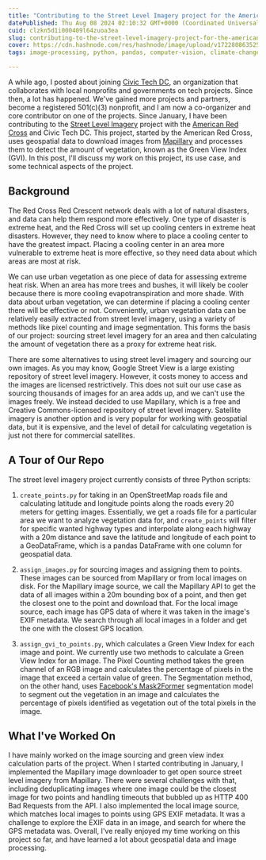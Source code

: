 ```yaml
---
title: "Contributing to the Street Level Imagery project for the American Red Cross"
datePublished: Thu Aug 08 2024 02:10:32 GMT+0000 (Coordinated Universal Time)
cuid: clzkn5d1i000409l64zuoa3ea
slug: contributing-to-the-street-level-imagery-project-for-the-american-red-cross
cover: https://cdn.hashnode.com/res/hashnode/image/upload/v1722808635259/a15187cb-2682-4d56-8bc0-19965b38c576.png
tags: image-processing, python, pandas, computer-vision, climate-change, geospatial

---
```


A while ago, I posted about joining [Civic Tech DC](https://www.civictechdc.org/), an organization that collaborates with local nonprofits and governments on tech projects. Since then, a lot has happened. We've gained more projects and partners, become a registered 501(c)(3) nonprofit, and I am now a co-organizer and core contributor on one of the projects. Since January, I have been contributing to the [Street Level Imagery](https://github.com/AmericanRedCross/street-view-green-view) project with the [American Red Cross](https://www.redcross.org/) and Civic Tech DC. This project, started by the American Red Cross, uses geospatial data to download images from [Mapillary](https://www.mapillary.com/) and processes them to detect the amount of vegetation, known as the Green View Index (GVI). In this post, I'll discuss my work on this project, its use case, and some technical aspects of the project.

## Background

The Red Cross Red Crescent network deals with a lot of natural disasters, and data can help them respond more effectively. One type of disaster is extreme heat, and the Red Cross will set up cooling centers in extreme heat disasters. However, they need to know where to place a cooling center to have the greatest impact. Placing a cooling center in an area more vulnerable to extreme heat is more effective, so they need data about which areas are most at risk.

We can use urban vegetation as one piece of data for assessing extreme heat risk. When an area has more trees and bushes, it will likely be cooler because there is more cooling evapotranspiration and more shade. With data about urban vegetation, we can determine if placing a cooling center there will be effective or not. Conveniently, urban vegetation data can be relatively easily extracted from street level imagery, using a variety of methods like pixel counting and image segmentation. This forms the basis of our project: sourcing street level imagery for an area and then calculating the amount of vegetation there as a proxy for extreme heat risk.

There are some alternatives to using street level imagery and sourcing our own images. As you may know, Google Street View is a large existing repository of street level imagery. However, it costs money to access and the images are licensed restrictively. This does not suit our use case as sourcing thousands of images for an area adds up, and we can't use the images freely. We instead decided to use Mapillary, which is a free and Creative Commons-licensed repository of street level imagery. Satellite imagery is another option and is very popular for working with geospatial data, but it is expensive, and the level of detail for calculating vegetation is just not there for commercial satellites.

## A Tour of Our Repo

The street level imagery project currently consists of three Python scripts:

1. `create_points.py` for taking in an OpenStreetMap roads file and calculating latitude and longitude points along the roads every 20 meters for getting images. Essentially, we get a roads file for a particular area we want to analyze vegetation data for, and `create_points` will filter for specific wanted highway types and interpolate along each highway with a 20m distance and save the latitude and longitude of each point to a GeoDataFrame, which is a pandas DataFrame with one column for geospatial data.
    
2. `assign_images.py` for sourcing images and assigning them to points. These images can be sourced from Mapillary or from local images on disk. For the Mapillary image source, we call the Mapillary API to get the data of all images within a 20m bounding box of a point, and then get the closest one to the point and download that. For the local image source, each image has GPS data of where it was taken in the image's EXIF metadata. We search through all local images in a folder and get the one with the closest GPS location.
    
3. `assign_gvi_to_points.py`, which calculates a Green View Index for each image and point. We currently use two methods to calculate a Green View Index for an image. The Pixel Counting method takes the green channel of an RGB image and calculates the percentage of pixels in the image that exceed a certain value of green. The Segmentation method, on the other hand, uses [Facebook's Mask2Former](https://huggingface.co/facebook/mask2former-swin-large-cityscapes-semantic) segmentation model to segment out the vegetation in an image and calculates the percentage of pixels identified as vegetation out of the total pixels in the image.
    

## What I've Worked On

I have mainly worked on the image sourcing and green view index calculation parts of the project. When I started contributing in January, I implemented the Mapillary image downloader to get open source street level imagery from Mapillary. There were several challenges with that, including deduplicating images where one image could be the closest image for two points and handling timeouts that bubbled up as HTTP 400 Bad Requests from the API. I also implemented the local image source, which matches local images to points using GPS EXIF metadata. It was a challenge to explore the EXIF data in an image, and search for where the GPS metadata was. Overall, I've really enjoyed my time working on this project so far, and have learned a lot about geospatial data and image processing.